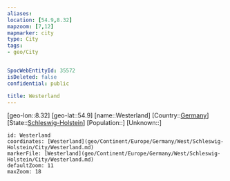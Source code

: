 ```yaml
---
aliases: 
location: [54.9,8.32]
mapzoom: [7,12] 
mapmarker: city 
type: City
tags:
- geo/City


SpocWebEntityId: 35572
isDeleted: false
confidential: public

title: Westerland
---
```

[geo-lon::8.32]
[geo-lat::54.9]
[name::Westerland]
[Country::[Germany](geo/Continent/Europe/Germany.md)]
[State::[Schleswig-Holstein](geo/Continent/Europe/Germany/West/Schleswig-Holstein.md)]
[Population::]
[Unknown::]


```leaflet
id: Westerland
coordinates: [Westerland](geo/Continent/Europe/Germany/West/Schleswig-Holstein/City/Westerland.md)
markerFile: [Westerland](geo/Continent/Europe/Germany/West/Schleswig-Holstein/City/Westerland.md)
defaultZoom: 11 
maxZoom: 18
```


